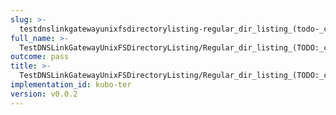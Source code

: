 ```yaml
---
slug: >-
  testdnslinkgatewayunixfsdirectorylisting-regular_dir_listing_(todo-_cleanup_kubo-specifics)_(direct_http)-header_etag
full_name: >-
  TestDNSLinkGatewayUnixFSDirectoryListing/Regular_dir_listing_(TODO:_cleanup_Kubo-specifics)_(direct_HTTP)/Header_Etag
outcome: pass
title: >-
  TestDNSLinkGatewayUnixFSDirectoryListing/Regular_dir_listing_(TODO:_cleanup_Kubo-specifics)_(direct_HTTP)/Header_Etag
implementation_id: kubo-ter
version: v0.0.2
---
```


